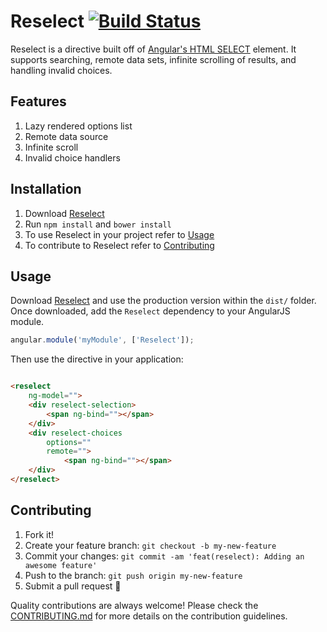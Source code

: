 # Reselect [![Build Status](https://travis-ci.org/reselect/Reselect.svg?branch=master)](https://travis-ci.org/reselect/Reselect)

Reselect is a directive built off of [Angular's HTML SELECT](https://docs.angularjs.org/api/ng/directive/select) element. It supports searching, remote data sets, infinite scrolling of results, and handling invalid choices.

## Features
1. Lazy rendered options list
2. Remote data source
3. Infinite scroll
4. Invalid choice handlers

## Installation

1. Download [Reselect](https://github.com/reselect/Reselect)
2. Run `npm install` and `bower install`
3. To use Reselect in your project refer to [Usage](#usage)
4. To contribute to Reselect refer to [Contributing](#contributing)

## Usage
Download [Reselect](https://github.com/reselect/Reselect) and use the production version within the `dist/` folder. Once downloaded, add the `Reselect` dependency to your AngularJS module.

```js
angular.module('myModule', ['Reselect']);
```

Then use the directive in your application: 
````html

<reselect
    ng-model="">
    <div reselect-selection>
        <span ng-bind=""></span>
    </div>
    <div reselect-choices
        options=""
        remote="">
            <span ng-bind=""></span>
    </div>
</reselect>

````

## Contributing

1. Fork it!
2. Create your feature branch: `git checkout -b my-new-feature`
3. Commit your changes: `git commit -am 'feat(reselect): Adding an awesome feature'`
4. Push to the branch: `git push origin my-new-feature`
5. Submit a pull request :rocket:

Quality contributions are always welcome! Please check the [CONTRIBUTING.md](CONTRIBUTING.md) for more details on the contribution guidelines.

